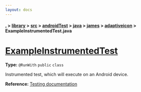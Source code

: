 ```yaml
---
layout: docs
---
```

#### [.](./../../../../../../index) > [library](./../../../../../index) > [src](./../../../../index) > [androidTest](./../../../index) > [java](./../../index) > [james](./../index) > [adaptiveicon](./index) > **ExampleInstrumentedTest.java**

# [ExampleInstrumentedTest](https://github.com/TheAndroidMaster/AdaptiveIconView/blob/master/library/src/androidTest/java/james/adaptiveicon/ExampleInstrumentedTest.java#L13)

**Type:** `@RunWith` `public` `class`

Instrumented test, which will execute on an Android device. 









**Reference:** <a href="http://d.android.com/tools/testing">Testing documentation</a> 





